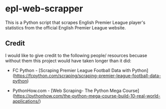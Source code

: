 # epl-web-scrapper

This is a Python script that scrapes English Premier League player's statistics from the official English Premier League website.

## Credit 

I would like to give credit to the following people/ resources becuase without them this project would have taken longer than it did:

* FC Python -  [Scraping Premier League Football Data with Python] (https://fcpython.com/scraping/scraping-premier-league-football-data-python)

* PythonHow.com - [Web Scraping- The Python Mega Course] (https://pythonhow.com/the-python-mega-course-build-10-real-world-applications/)



